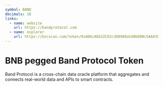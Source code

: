 ```yaml
---
symbol: BAND
decimals: 18
links:
  - name: website
    url: https://bandprotocol.com
  - name: explorer
    url: https://bscscan.com/token/0xAD6cAEb32CD2c308980a548bD0Bc5AA4306c6c18
---
```


# BNB pegged Band Protocol Token

Band Protocol is a cross-chain data oracle platform that aggregates and connects real-world data and APIs to smart contracts.
